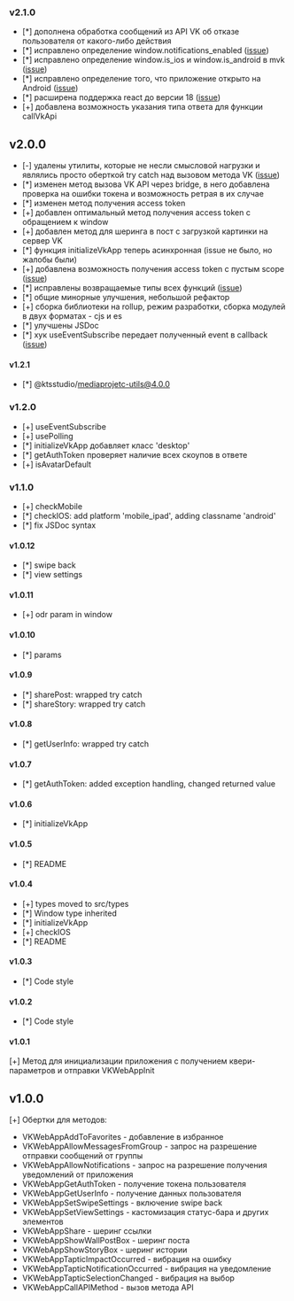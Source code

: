 ### v2.1.0

- [*] дополнена обработка сообщений из API VK об отказе пользователя от какого-либо действия
- [*] исправлено определение window.notifications_enabled ([issue](https://github.com/ktsstudio/mediaproject-vk/issues/11))
- [*] исправлено определение window.is_ios и window.is_android в mvk ([issue](https://github.com/ktsstudio/mediaproject-vk/issues/13))
- [*] исправлено определение того, что приложение открыто на Android ([issue](https://github.com/ktsstudio/mediaproject-vk/issues/14))
- [*] расширена поддержка react до версии 18 ([issue](https://github.com/ktsstudio/mediaproject-vk/issues/12))
- [+] добавлена возможность указания типа ответа для функции callVkApi

## v2.0.0

- [-] удалены утилиты, которые не несли смысловой нагрузки и являлись просто оберткой try catch над вызовом метода VK ([issue](https://github.com/ktsstudio/mediaproject-vk/issues/5))
- [*] изменен метод вызова VK API через bridge, в него добавлена проверка на ошибки токена и возможность ретрая в их случае
- [*] изменен метод получения access token
- [+] добавлен оптимальный метод получения access token с обращением к window
- [+] добавлен метод для шеринга в пост с загрузкой картинки на сервер VK
- [*] функция initializeVkApp теперь асинхронная (issue не было, но жалобы были)
- [+] добавлена возможность получения access token с пустым scope ([issue](https://github.com/ktsstudio/mediaproject-vk/issues/7))
- [*] исправлены возвращаемые типы всех функций ([issue](https://github.com/ktsstudio/mediaproject-vk/issues/6))
- [*] общие минорные улучшения, небольшой рефактор
- [+] сборка библиотеки на rollup, режим разработки, сборка модулей в двух форматах - cjs и es
- [*] улучшены JSDoc
- [*] хук useEventSubscribe передает полученный event в callback ([issue](https://github.com/ktsstudio/mediaproject-vk/issues/1))

#### v1.2.1

- [*] @ktsstudio/mediaprojetc-utils@4.0.0

### v1.2.0

- [+] useEventSubscribe
- [+] usePolling
- [*] initializeVkApp добавляет класс 'desktop'
- [*] getAuthToken проверяет наличие всех скоупов в ответе
- [+] isAvatarDefault

### v1.1.0

- [+] checkMobile
- [*] checkIOS: add platform 'mobile_ipad', adding classname 'android'
- [*] fix JSDoc syntax

#### v1.0.12

- [*] swipe back
- [*] view settings

#### v1.0.11

- [+] odr param in window

#### v1.0.10

- [*] params

#### v1.0.9

- [*] sharePost: wrapped try catch
- [*] shareStory: wrapped try catch

#### v1.0.8

- [*] getUserInfo: wrapped try catch

#### v1.0.7

- [*] getAuthToken: added exception handling, changed returned value

#### v1.0.6

- [*] initializeVkApp

#### v1.0.5

- [*] README

#### v1.0.4

- [+] types moved to src/types
- [*] Window type inherited
- [*] initializeVkApp
- [+] checkIOS
- [*] README

#### v1.0.3

- [*] Code style

#### v1.0.2

- [*] Code style

#### v1.0.1

[+] Метод для инициализации приложения с получением квери-параметров и отправки VKWebAppInit

## v1.0.0

[+] Обертки для методов:

- VKWebAppAddToFavorites - добавление в избранное
- VKWebAppAllowMessagesFromGroup - запрос на разрешение отправки сообщений от группы
- VKWebAppAllowNotifications - запрос на разрешение получения уведомлений от приложения
- VKWebAppGetAuthToken - получение токена пользователя
- VKWebAppGetUserInfo - получение данных пользователя
- VKWebAppSetSwipeSettings - включение swipe back
- VKWebAppSetViewSettings - кастомизация статус-бара и других элементов
- VKWebAppShare - шеринг ссылки
- VKWebAppShowWallPostBox - шеринг поста
- VKWebAppShowStoryBox - шеринг истории
- VKWebAppTapticImpactOccurred - вибрация на ошибку
- VKWebAppTapticNotificationOccurred - вибрация на уведомление
- VKWebAppTapticSelectionChanged - вибрация на выбор
- VKWebAppCallAPIMethod - вызов метода API
